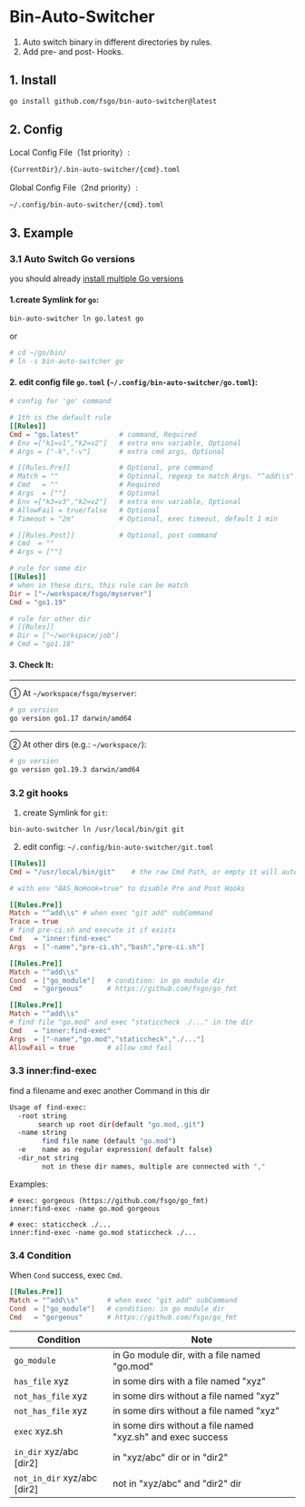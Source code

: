 # Bin-Auto-Switcher

1. Auto switch binary in different directories by rules.  
2. Add pre- and post- Hooks.

## 1. Install

```bash
go install github.com/fsgo/bin-auto-switcher@latest
```

## 2. Config
Local Config File（1st priority）:
```
{CurrentDir}/.bin-auto-switcher/{cmd}.toml
```

Global Config File（2nd priority）:
```
~/.config/bin-auto-switcher/{cmd}.toml
```

## 3. Example
### 3.1 Auto Switch Go versions
you should already [install multiple Go versions](https://github.com/fsgo/smart-go-dl)

#### 1.create Symlink for `go`:
```bash
bin-auto-switcher ln go.latest go
```

or

```bash
# cd ~/go/bin/
# ln -s bin-auto-switcher go
```
#### 2. edit config file `go.toml` (`~/.config/bin-auto-switcher/go.toml`):
```toml
# config for 'go' command

# 1th is the default rule
[[Rules]]
Cmd = "go.latest"          # command, Required
# Env =["k1=v1","k2=v2"]   # extra env variable, Optional
# Args = ["-k","-v"]       # extra cmd args, Optional

# [[Rules.Pre]]            # Optional, pre command
# Match = ""               # Optional, regexp to match Args. "^add\\s" will match "git add ."
# Cmd   = ""               # Required
# Args  = [""]             # Optional
# Env =["k3=v3","k2=v2"]   # extra env variable, Optional
# AllowFail = true/false   # Optional
# Timeout = "2m"           # Optional, exec timeout, default 1 min

# [[Rules.Post]]           # Optional, post command
# Cmd  = ""
# Args = [""]

# rule for some dir
[[Rules]]
# when in these dirs, this rule can be match
Dir = ["~/workspace/fsgo/myserver"]
Cmd = "go1.19"

# rule for other dir
# [[Rules]]
# Dir = ["~/workspace/job"]
# Cmd = "go1.18"
```

#### 3. Check It:

----------
① At  `~/workspace/fsgo/myserver`: 
```bash
# go version
go version go1.17 darwin/amd64
```
-----------
②  At other dirs (e.g.: `~/workspace/`):
```bash
# go version
go version go1.19.3 darwin/amd64
```

### 3.2 git hooks
1. create Symlink for `git`:
```bash
bin-auto-switcher ln /usr/local/bin/git git
```

2. edit config: `~/.config/bin-auto-switcher/git.toml`
```toml
[[Rules]]
Cmd = "/usr/local/bin/git"    # the raw Cmd Path, or empty it will auto detect

# with env "BAS_NoHook=true" to disable Pre and Post Hooks

[[Rules.Pre]]
Match = "^add\\s" # when exec "git add" subCommand
Trace = true
# find pre-ci.sh and execute it if exists
Cmd   = "inner:find-exec"
Args  = ["-name","pre-ci.sh","bash","pre-ci.sh"]

[[Rules.Pre]]               
Match = "^add\\s"       
Cond  = ["go_module"]   # condition: in go module dir
Cmd   = "gorgeous"      # https://github.com/fsgo/go_fmt

[[Rules.Pre]]               
Match = "^add\\s"
# find file "go.mod" and exec "staticcheck ./..." in the dir
Cmd   = "inner:find-exec"
Args  = ["-name","go.mod","staticcheck","./..."]
AllowFail = true        # allow cmd fail
```

### 3.3 inner:find-exec
find a filename and exec another Command in this dir
```bash
Usage of find-exec:
  -root string
       search up root dir(default "go.mod,.git")
  -name string
    	find file name (default "go.mod")
  -e	name as regular expression( default false)
  -dir_not string
    	not in these dir names, multiple are connected with ","
```

Examples:
```
# exec: gorgeous (https://github.com/fsgo/go_fmt)
inner:find-exec -name go.mod gorgeous

# exec: staticcheck ./...
inner:find-exec -name go.mod staticcheck ./...
```

### 3.4 Condition
When `Cond` success, exec `Cmd`.
```toml
[[Rules.Pre]]               
Match = "^add\\s"       # when exec "git add" subCommand
Cond  = ["go_module"]   # condition: in go module dir
Cmd   = "gorgeous"      # https://github.com/fsgo/go_fmt
```
| Condition                   | Note                                                        |
|-----------------------------|-------------------------------------------------------------|
| `go_module`                 | in Go module dir, with a file named "go.mod"                |
| `has_file` xyz              | in some dirs with a file named "xyz"                        | 
| `not_has_file` xyz          | in some dirs without a file named "xyz"                     | 
| `not_has_file` xyz          | in some dirs without a file named "xyz"                     | 
| `exec` xyz.sh               | in some dirs without a file named "xyz.sh" and exec success | 
| `in_dir` xyz/abc [dir2]     | in "xyz/abc" dir or in "dir2"                               | 
| `not_in_dir` xyz/abc [dir2] | not in "xyz/abc" and "dir2" dir                             | 
